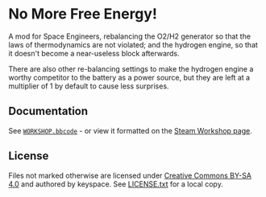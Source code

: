# No More Free Energy!

A mod for Space Engineers, rebalancing the O2/H2 generator so that the laws of thermodynamics
are not violated; and the hydrogen engine, so that it doesn't become a near-useless block
afterwards.

There are also other re-balancing settings to make the hydrogen engine a worthy competitor
to the battery as a power source, but they are left at a multiplier of 1 by default to
cause less surprises.

## Documentation

See [`WORKSHOP.bbcode`](WORKSHOP.bbcode) - or view it formatted on the
[Steam Workshop page](https://steamcommunity.com/sharedfiles/filedetails/?id=2189531971).

## License

Files not marked otherwise are licensed under
[Creative Commons BY-SA 4.0](https://creativecommons.org/licenses/by-sa/4.0/)
and authored by keyspace. See [LICENSE.txt](LICENSE.txt) for a local copy.
